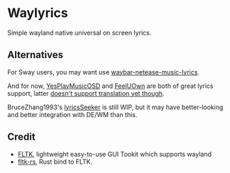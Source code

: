 # Waylyrics

Simple wayland native universal on screen lyrics.

## Alternatives

[YesPlayMusicOSD]: https://github.com/shih-liang/YesPlayMusicOSD
[FeelUOwn]: https://github.com/feeluown/FeelUOwn
[doesn't support translation yet though]: https://github.com/feeluown/FeelUOwn/issues/643 
[waybar-netease-music-lyrics]: https://github.com/kangxiaoju/waybar-netease-music-lyrics

For Sway users, you may want use [waybar-netease-music-lyrics].

And for now, [YesPlayMusicOSD]
and [FeelUOwn]
are both of great lyrics support, latter [doesn't support translation yet though].

BruceZhang1993's [lyricsSeeker](https://github.com/BruceZhang1993/LyricsSeeker) is still WIP, but it may have better-looking and better integration with DE/WM than this.

## Credit

[fltk-rs]: https://github.com/fltk-rs/fltk-rs
[FLTK]: https://github.com/fltk/fltk

- [FLTK], lightweight easy-to-use GUI Tookit which supports wayland
- [fltk-rs], Rust bind to FLTK.
